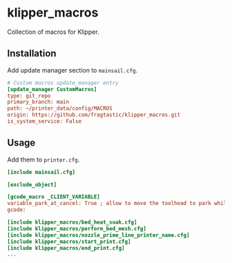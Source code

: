 # klipper_macros

Collection of macros for Klipper.

## Installation

Add update manager section to `mainsail.cfg`.

```cfg
# Custom macros update_manager entry
[update_manager CustomMacros]
type: git_repo
primary_branch: main
path: ~/printer_data/config/MACROS
origin: https://github.com/fragtastic/klipper_macros.git
is_system_service: False
```

## Usage

Add them to `printer.cfg`.

```cfg
[include mainsail.cfg]

[exclude_object]

[gcode_macro _CLIENT_VARIABLE]
variable_park_at_cancel: True ; allow to move the toolhead to park while execute CANCEL_PRINT [True/False]
gcode:

[include klipper_macros/bed_heat_soak.cfg]
[include klipper_macros/perform_bed_mesh.cfg]
[include klipper_macros/nozzle_prime_line_printer_name.cfg]
[include klipper_macros/start_print.cfg]
[include klipper_macros/end_print.cfg]
...

```
